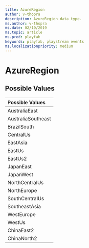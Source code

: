 ```yaml
---
title: AzureRegion
author: v-thopra
description: AzureRegion data type.
ms.author: v-thopra
ms.date: 02/19/2019
ms.topic: article
ms.prod: playfab
keywords: playfab, playstream events
ms.localizationpriority: medium
---
```


# AzureRegion

## Possible Values

|Possible Values|
| :--------------------|
|AustraliaEast|
|AustraliaSoutheast|
|BrazilSouth|
|CentralUs|
|EastAsia|
|EastUs|
|EastUs2|
|JapanEast|
|JapanWest|
|NorthCentralUs|
|NorthEurope|
|SouthCentralUs|
|SoutheastAsia|
|WestEurope|
|WestUs|
|ChinaEast2|
|ChinaNorth2|
